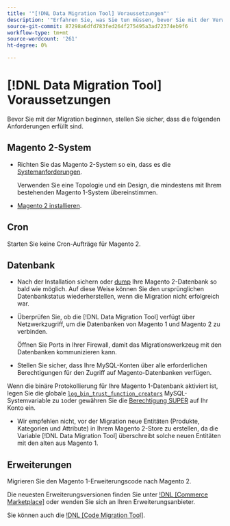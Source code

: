 ```yaml
---
title: '"[!DNL Data Migration Tool] Voraussetzungen"'
description: '"Erfahren Sie, was Sie tun müssen, bevor Sie mit der Verwendung des [!DNL Data Migration Tool] die Übertragung von Daten zwischen Magento 1 und Magento 2."'
source-git-commit: 87298a6dfd783fed264f275495a3ad72374eb9f6
workflow-type: tm+mt
source-wordcount: '261'
ht-degree: 0%

---
```



# [!DNL Data Migration Tool] Voraussetzungen

Bevor Sie mit der Migration beginnen, stellen Sie sicher, dass die folgenden Anforderungen erfüllt sind.

## Magento 2-System

* Richten Sie das Magento 2-System so ein, dass es die [Systemanforderungen](https://devdocs.magento.com/guides/v2.4/install-gde/system-requirements.html).

   Verwenden Sie eine Topologie und ein Design, die mindestens mit Ihrem bestehenden Magento 1-System übereinstimmen.

* [Magento 2 installieren](https://devdocs.magento.com/guides/v2.4/install-gde/bk-install-guide.html).

## Cron

Starten Sie keine Cron-Aufträge für Magento 2.

## Datenbank

* Nach der Installation sichern oder [dump](https://dev.mysql.com/doc/refman/8.0/en/mysqldump.html) Ihre Magento 2-Datenbank so bald wie möglich. Auf diese Weise können Sie den ursprünglichen Datenbankstatus wiederherstellen, wenn die Migration nicht erfolgreich war.

* Überprüfen Sie, ob die [!DNL Data Migration Tool] verfügt über Netzwerkzugriff, um die Datenbanken von Magento 1 und Magento 2 zu verbinden.

   Öffnen Sie Ports in Ihrer Firewall, damit das Migrationswerkzeug mit den Datenbanken kommunizieren kann.

* Stellen Sie sicher, dass Ihre MySQL-Konten über alle erforderlichen Berechtigungen für den Zugriff auf Magento-Datenbanken verfügen.

Wenn die binäre Protokollierung für Ihre Magento 1-Datenbank aktiviert ist, legen Sie die globale [`log_bin_trust_function_creators`](https://dev.mysql.com/doc/refman/5.7/en/server-system-variables.html#sysvar_log_bin_trust_function_creators) MySQL-Systemvariable zu `1`oder gewähren Sie die [Berechtigung SUPER](https://dev.mysql.com/doc/refman/5.7/en/privileges-provided.html#priv_super) auf Ihr Konto ein.

* Wir empfehlen nicht, vor der Migration neue Entitäten (Produkte, Kategorien und Attribute) in Ihrem Magento 2-Store zu erstellen, da die Variable [!DNL Data Migration Tool] überschreibt solche neuen Entitäten mit den alten aus Magento 1.

## Erweiterungen

Migrieren Sie den Magento 1-Erweiterungscode nach Magento 2.

Die neuesten Erweiterungsversionen finden Sie unter [!DNL [Commerce Marketplace]](https://marketplace.magento.com/) oder wenden Sie sich an Ihren Erweiterungsanbieter.

Sie können auch die [!DNL [Code Migration Tool]](https://github.com/magento-commerce/code-migration/blob/develop/README.md).
